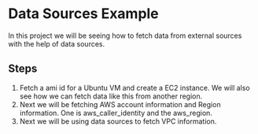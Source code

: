 # Data Sources Example

In this project we will be seeing how to fetch data from external sources with the help of data sources.

## Steps

1. Fetch a ami id for a Ubuntu VM and create a EC2 instance. We will also see how we can fetch data like this from another region.
2. Next we will be fetching AWS account information and Region information. One is aws_caller_identity and the aws_region.
3. Next we will be using data sources to fetch VPC information.
